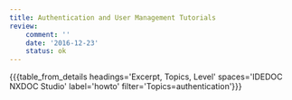 ```yaml
---
title: Authentication and User Management Tutorials
review:
    comment: ''
    date: '2016-12-23'
    status: ok
---
```


{{{table_from_details headings='Excerpt, Topics, Level' spaces='IDEDOC NXDOC Studio' label='howto' filter='Topics=authentication'}}}

&nbsp;

&nbsp;
